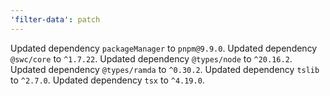 ```yaml
---
'filter-data': patch
---
```


Updated dependency `packageManager` to `pnpm@9.9.0`.
Updated dependency `@swc/core` to `^1.7.22`.
Updated dependency `@types/node` to `^20.16.2`.
Updated dependency `@types/ramda` to `^0.30.2`.
Updated dependency `tslib` to `^2.7.0`.
Updated dependency `tsx` to `^4.19.0`.
